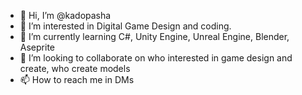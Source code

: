 - 👋 Hi, I’m @kadopasha
- 👀 I’m interested in Digital Game Design and coding.
- 🌱 I’m currently learning C#, Unity Engine, Unreal Engine, Blender, Aseprite
- 💞️ I’m looking to collaborate on who interested in game design and create, who create models
- 📫 How to reach me in DMs

<!---
kadopasha/kadopasha is a ✨ special ✨ repository because its `README.md` (this file) appears on your GitHub profile.
You can click the Preview link to take a look at your changes.
--->

